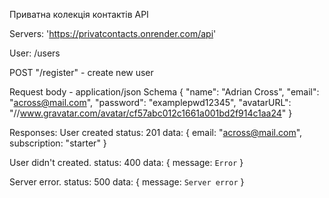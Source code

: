 Приватна колекція контактів API

Servers: 'https://privatcontacts.onrender.com/api'

User: /users

POST "/register" - create new user

Request body - application/json
Schema
{
"name": "Adrian Cross",
"email": "across@mail.com",
"password": "examplepwd12345",
"avatarURL": "//www.gravatar.com/avatar/cf57abc012c1661a001bd2f914c1aa24"
}

Responses:
User created
status: 201
data: {
email: "across@mail.com",
subscription: "starter"
}

User didn't created.
status: 400
data: {
     message: `Error` 
}

Server error.
status: 500
data: {
     message: `Server error` 
}

